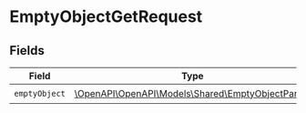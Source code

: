 # EmptyObjectGetRequest


## Fields

| Field                                                                                      | Type                                                                                       | Required                                                                                   | Description                                                                                |
| ------------------------------------------------------------------------------------------ | ------------------------------------------------------------------------------------------ | ------------------------------------------------------------------------------------------ | ------------------------------------------------------------------------------------------ |
| `emptyObject`                                                                              | [\OpenAPI\OpenAPI\Models\Shared\EmptyObjectParam](../../Models/Shared/EmptyObjectParam.md) | :heavy_check_mark:                                                                         | N/A                                                                                        |